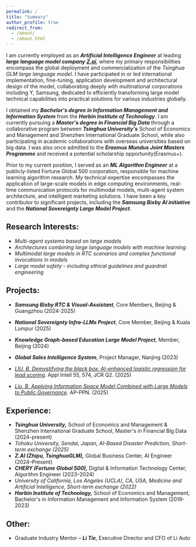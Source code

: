 ```yaml
---
permalink: /
title: "Summary"
author_profile: true
redirect_from: 
  - /about/
  - /about.html
---
```

I am currently employed as an _**Artificial Intelligence Engineer**_ at leading _**large language model company [Z.ai](https://z.ai)**_, where my primary responsibilities encompass the global deployment and commercialization of the *Tsinghua GLM large language model*. I have participated in or led international implementation, fine-tuning, application development and architectural design of the model, collaborating deeply with multinational corporations including Y, Samsung, dedicated to efficiently transforming large model technical capabilities into practical solutions for various industries globally.

I obtained my _**Bachelor's degree in Information Management and Information System**_ from the _**Harbin Institute of Technology**_. I am currently pursuing a _**Master's degree in Financial Big Data**_ through a collaborative program between _**Tsinghua University's**_ School of Economics and Management and Shenzhen International Graduate School, while also participating in academic collaborations with overseas universities based on big data. I was also once admitted to the _**Erasmus Mundus Joint Masters Programme**_ and received a potential scholarship opportunity(Erasmus+).

Prior to my current position, I served as an _**ML Algorithm Engineer**_ at a publicly-listed Fortune Global 500 corporation, responsible for machine learning algorithm research. My technical expertise encompasses the application of large-scale models in edge computing environments, real-time communication protocols for multimodal models, multi-agent system architecture, and intelligent marketing solutions. I have been a key contributor to significant projects, including the _**Samsung Bixby AI initiative**_ and the _**National Sovereignty Large Model Project**_.

Research Interests:
------
* _Multi-agent systems based on large models_
* _Architectures combining large language models with machine learning_
* _Multimodal large models in RTC scenarios and complex functional invocations in models_
* _Large model safety - including ethical guidelines and guardrail engineering_

Projects:
------
* _**Samsung Bixby RTC & Visual-Assistant**_, Core Members, Beijing & Guangzhou  (2024-2025)
* _**National Sovereignty Infra-LLMs Project**_, Core Member, Beijing & Kuala Lumpur  (2025)
* _**Knowledge Graph-based Education Large Model Project**_, Member, Beijing  (2024)
* _**Global Sales Intelligence System**_, Project Manager, Nanjing  (2023)

* _[LIU, B. Demystifying the black box: AI-enhanced logistic regression for lead scoring](https://doi.org/10.1007/s10489-025-06430-4)._ Appl Intell 55, 574, JCR Q2. (2025)
* _[Liu, B. Applying Information Space Model Combined with Large Models to Public Governance](https://www.asiapacificppn.org)._ AP-PPN. (2025)

Experience:
------
* _**Tsinghua University,**_ School of Economics and Management & Shenzhen International Graduate School, Master's in Financial Big Data (2024-present)
* *Tohoku University, Sendai, Japan, AI-Based Disaster Prediction, Short-term exchange (2025)*
* _**Z.AI (Zhipu, TsinghuaGLM),**_ Global Business Center, AI Engineer (2024–Present)
* _**CHERY (Fortune Global 500),**_ Digital & Information Technology Center, Algorithm Engineer (2023–2024)
* *University of California, Los Angeles (UCLA), CA, USA, Medicine and Artificial Intelligence, Short-term exchange (2022)*
* _**Harbin Institute of Technology,**_ School of Economics and Management, Bachelor's in Information Management and Information System (2019-2023)

Other:
------
* Graduate Industry Mentor – _**Li Tie**_, Executive Director and CFO of Li Auto 
